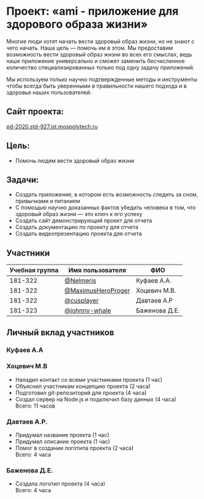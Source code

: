 # Проект: «ami - приложение для здорового образа жизни»

Многие люди хотят начать вести здоровый образ жизни, но не знают с чего начать. Наша цель — помочь им в этом. Мы предоставим возможность вести здоровый образ жизни во всех его смыслах, ведь наше приложение универсально и сможет заменить бесчисленное количество специализированных только под одну задачу приложений. 

Мы используем только научно подтвержденные методы и инструменты чтобы всегда быть уверенными в правильности нашего подхода и в здоровье наших пользователей.

## Сайт проекта:

[pd-2020.std-927.ist.mospolytech.ru](http://pd-2020.std-927.ist.mospolytech.ru)

## Цель:
- Помочь людям вести здоровый образ жизни

## Задачи:
- Создать приложение, в котором есть возможность следить за сном, привычками и питанием
- С помощью научно доказанных фактов убедить человека в том, что здоровый образ жизни — это ключ к его успеху
- Создать сайт демонстрирующий проект для отчета
- Создать документацию по проекту для отчета
- Создать видеопрезентацию проекта для отчета

## Участники

| Учебная группа | Имя пользователя                                          | ФИО                      |
|----------------|-----------------------------------------------------------|--------------------------|
| 181-322        | [@Nelmeris](https://github.com/Nelmeris)                  |Куфаев А.А.               |
| 181-322        | [@MaximusHeroProger](https://github.com/MaximusHeroProger)|Хоцевич М.В.              |
| 181-322        | [@cusplayer](https://github.com/cusplayer)                | Давтаев А.Р              |
| 181-323        | [@johnny-whale](https://github.com/johnny-whale)          | Баженова Д.Е.            |

## Личный вклад участников

### Куфаев А.А

### Хоцевич М.В
- Наладил контакт со всеми участниками проекта (1 час)
- Объяснил участникам концепцию проекта (2 часа)
- Подготовил git-репозиторий для проекта (4 часа)
- Создал сервер на Node.js и подключил базу данных (4 часа)  
Всего: 11 часов
### Давтаев А.Р.
- Придумал название проекта (1 час)
- Придумал описание проекта (1 час)
- Помог в создании логотипа проекта (2 часа)  
Всего: 4 часа
### Баженова Д.Е.
- Создала логотип проекта (4 часа)  
Всего: 4 часа
